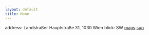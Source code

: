 ```yaml
---
layout: default
title: Home
---
```

address: Landstraßer Hauptstraße 31, 1030 Wien
blick: SW
[maps](https://maps.app.goo.gl/QJ4AY5MfMieNdQmQA)
[sun](https://www.sonnenverlauf.de/#/48.204,16.3893,19/2023.11.01/08:44/1/0)

